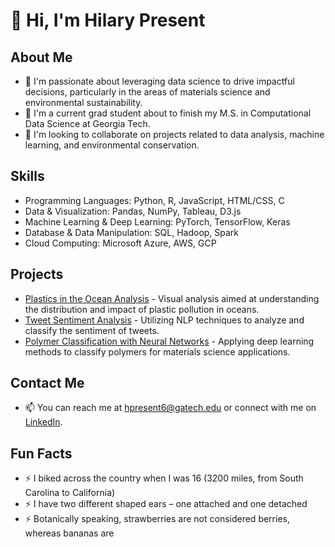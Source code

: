 # 👋 Hi, I'm Hilary Present

## About Me
- 👀 I'm passionate about leveraging data science to drive impactful decisions, particularly in the areas of materials science and environmental sustainability.
- 🌱 I'm a current grad student about to finish my M.S. in Computational Data Science at Georgia Tech.
- 💞️ I'm looking to collaborate on projects related to data analysis, machine learning, and environmental conservation.

## Skills
- Programming Languages: Python, R, JavaScript, HTML/CSS, C
- Data & Visualization: Pandas, NumPy, Tableau, D3.js
- Machine Learning & Deep Learning: PyTorch, TensorFlow, Keras
- Database & Data Manipulation: SQL, Hadoop, Spark
- Cloud Computing: Microsoft Azure, AWS, GCP

## Projects
- [Plastics in the Ocean Analysis](#) - Visual analysis aimed at understanding the distribution and impact of plastic pollution in oceans.
- [Tweet Sentiment Analysis](#) - Utilizing NLP techniques to analyze and classify the sentiment of tweets.
- [Polymer Classification with Neural Networks](#) - Applying deep learning methods to classify polymers for materials science applications.

## Contact Me
- 📫 You can reach me at [hpresent6@gatech.edu](mailto:hpresent6@gatech.edu) or connect with me on [LinkedIn](https://www.linkedin.com/in/hilarypresent).

## Fun Facts
- ⚡ I biked across the country when I was 16 (3200 miles, from South Carolina to California)
- ⚡ I have two different shaped ears – one attached and one detached
- ⚡ Botanically speaking, strawberries are not considered berries, whereas bananas are

<!---
hilpresent/hilpresent is a ✨ special ✨ repository because its `README.md` (this file) appears on your GitHub profile.
You can click the Preview link to take a look at your changes.
--->
